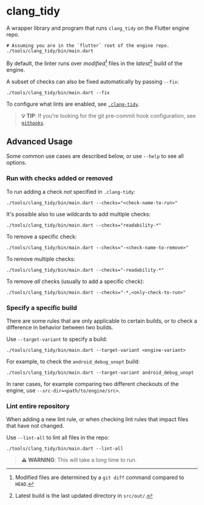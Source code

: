 # clang_tidy

A wrapper library and program that runs `clang_tidy` on the Flutter engine repo.

```shell
# Assuming you are in the `flutter` root of the engine repo.
./tools/clang_tidy/bin/main.dart
```

By default, the linter runs over _modified_[^1] files in the _latest_[^2] build
of the engine.

A subset of checks can also be fixed automatically by passing `--fix`:

```shell
./tools/clang_tidy/bin/main.dart --fix
```

To configure what lints are enabled, see [`.clang-tidy`](../../.clang-tidy).

> **💡 TIP**: If you're looking for the git pre-commit hook configuration, see
> [`githooks`](../githooks).

## Advanced Usage

Some common use cases are described below, or use `--help` to see all options.

### Run with checks added or removed

To run adding a check _not_ specified in `.clang-tidy`:

```shell
./tools/clang_tidy/bin/main.dart --checks="<check-name-to-run>"
```

It's possible also to use wildcards to add multiple checks:

```shell
./tools/clang_tidy/bin/main.dart --checks="readability-*"
```

To remove a specific check:

```shell
./tools/clang_tidy/bin/main.dart --checks="-<check-name-to-remove>"
```

To remove multiple checks:

```shell
./tools/clang_tidy/bin/main.dart --checks="-readability-*"
```

To remove _all_ checks (usually to add a specific check):

```shell
./tools/clang_tidy/bin/main.dart --checks="-*,<only-check-to-run>"
```

### Specify a specific build

There are some rules that are only applicable to certain builds, or to check
a difference in behavior between two builds.

Use `--target-variant` to specify a build:

```shell
./tools/clang_tidy/bin/main.dart --target-variant <engine-variant>
```

For example, to check the `android_debug_unopt` build:

```shell
./tools/clang_tidy/bin/main.dart --target-variant android_debug_unopt
```

In rarer cases, for example comparing two different checkouts of the engine,
use `--src-dir=<path/to/engine/src>`.

### Lint entire repository

When adding a new lint rule, or when checking lint rules that impact files that
have not changed.

Use `--lint-all` to lint all files in the repo:

```shell
./tools/clang_tidy/bin/main.dart --lint-all
```

> **⚠️ WARNING**: This will take a long time to run.

[^1]: Modified files are determined by a `git diff` command compared to `HEAD`.
[^2]: Latest build is the last updated directory in `src/out/`.
